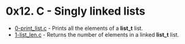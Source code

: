 # 0x12. C - Singly linked lists

- [0-print_list.c](https://github.com/CharlesMariga/alx-low_level_programming/blob/main/0x12-singly_linked_lists/0-print_list.c) - Prints all the elements of a **list_t** list.
- [1-list_len.c]() - Returns the number of elements in a linked **list_t** list.
